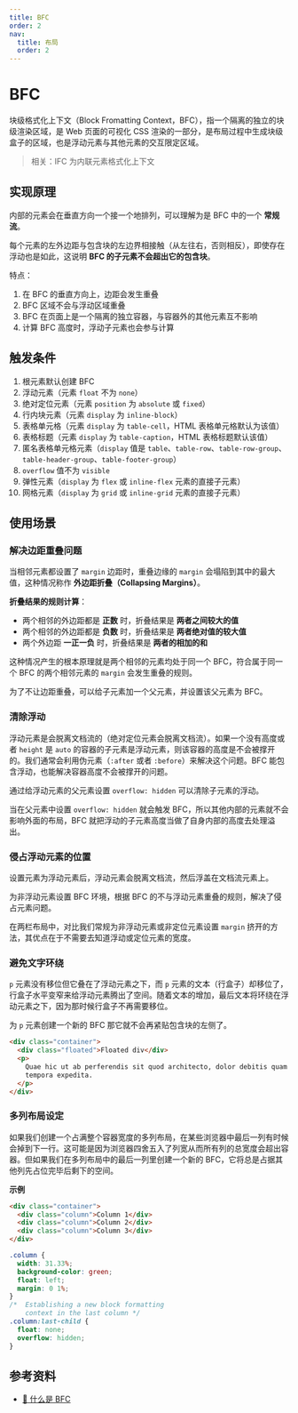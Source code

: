 ```yaml
---
title: BFC
order: 2
nav:
  title: 布局
  order: 2
---
```


# BFC

块级格式化上下文（Block Fromatting Context，BFC），指一个隔离的独立的块级渲染区域，是 Web 页面的可视化 CSS 渲染的一部分，是布局过程中生成块级盒子的区域，也是浮动元素与其他元素的交互限定区域。

> 相关：IFC 为内联元素格式化上下文

## 实现原理

内部的元素会在垂直方向一个接一个地排列，可以理解为是 BFC 中的一个 **常规流**。

每个元素的左外边距与包含块的左边界相接触（从左往右，否则相反），即使存在浮动也是如此，这说明 **BFC 的子元素不会超出它的包含块**。

特点：

1. 在 BFC 的垂直方向上，边距会发生重叠
2. BFC 区域不会与浮动区域重叠
3. BFC 在页面上是一个隔离的独立容器，与容器外的其他元素互不影响
4. 计算 BFC 高度时，浮动子元素也会参与计算

## 触发条件

1. 根元素默认创建 BFC
2. 浮动元素（元素 `float` 不为 `none`）
3. 绝对定位元素（元素 `position` 为 `absolute` 或 `fixed`）
4. 行内块元素（元素 `display` 为 `inline-block`）
5. 表格单元格（元素 `display` 为 `table-cell`，HTML 表格单元格默认为该值）
6. 表格标题（元素 `display` 为 `table-caption`，HTML 表格标题默认该值）
7. 匿名表格单元格元素（`display` 值是 `table`、`table-row`、`table-row-group`、`table-header-group`、`table-footer-group`）
8. `overflow` 值不为 `visible`
9. 弹性元素（`display` 为 `flex` 或 `inline-flex` 元素的直接子元素）
10. 网格元素（`display` 为 `grid` 或 `inline-grid` 元素的直接子元素）

## 使用场景

### 解决边距重叠问题

当相邻元素都设置了 `margin` 边距时，重叠边缘的 `margin` 会塌陷到其中的最大值，这种情况称作 **外边距折叠（Collapsing Margins）**。

**折叠结果的规则计算**：

- 两个相邻的外边距都是 **正数** 时，折叠结果是 **两者之间较大的值**
- 两个相邻的外边距都是 **负数** 时，折叠结果是 **两者绝对值的较大值**
- 两个外边距 **一正一负** 时，折叠结果是 **两者的相加的和**

这种情况产生的根本原理就是两个相邻的元素均处于同一个 BFC，符合属于同一个 BFC 的两个相邻元素的 `margin` 会发生重叠的规则。

为了不让边距重叠，可以给子元素加一个父元素，并设置该父元素为 BFC。

### 清除浮动

浮动元素是会脱离文档流的（绝对定位元素会脱离文档流）。如果一个没有高度或者 `height` 是 `auto` 的容器的子元素是浮动元素，则该容器的高度是不会被撑开的。我们通常会利用伪元素（`:after` 或者 `:before`）来解决这个问题。BFC 能包含浮动，也能解决容器高度不会被撑开的问题。

通过给浮动元素的父元素设置 `overflow: hidden` 可以清除子元素的浮动。

当在父元素中设置 `overflow: hidden` 就会触发 BFC，所以其他内部的元素就不会影响外面的布局，BFC 就把浮动的子元素高度当做了自身内部的高度去处理溢出。

### 侵占浮动元素的位置

设置元素为浮动元素后，浮动元素会脱离文档流，然后浮盖在文档流元素上。

为非浮动元素设置 BFC 环境，根据 BFC 的不与浮动元素重叠的规则，解决了侵占元素问题。

在两栏布局中，对比我们常规为非浮动元素或非定位元素设置 `margin` 挤开的方法，其优点在于不需要去知道浮动或定位元素的宽度。

### 避免文字环绕

`p` 元素没有移位但它叠在了浮动元素之下，而 `p` 元素的文本（行盒子）却移位了，行盒子水平变窄来给浮动元素腾出了空间。随着文本的增加，最后文本将环绕在浮动元素之下，因为那时候行盒子不再需要移位。

为 `p` 元素创建一个新的 BFC 那它就不会再紧贴包含块的左侧了。

```html
<div class="container">
  <div class="floated">Floated div</div>
  <p>
    Quae hic ut ab perferendis sit quod architecto, dolor debitis quam rem provident aspernatur
    tempora expedita.
  </p>
</div>
```

### 多列布局设定

如果我们创建一个占满整个容器宽度的多列布局，在某些浏览器中最后一列有时候会掉到下一行。这可能是因为浏览器四舍五入了列宽从而所有列的总宽度会超出容器。但如果我们在多列布局中的最后一列里创建一个新的 BFC，它将总是占据其他列先占位完毕后剩下的空间。

**示例**

```html
<div class="container">
  <div class="column">Column 1</div>
  <div class="column">Column 2</div>
  <div class="column">Column 3</div>
</div>
```

```css
.column {
  width: 31.33%;
  background-color: green;
  float: left;
  margin: 0 1%;
}
/*  Establishing a new block formatting
    context in the last column */
.column:last-child {
  float: none;
  overflow: hidden;
}
```

## 参考资料

- [📝 什么是 BFC](https://www.cnblogs.com/libin-1/p/7098468.html)
